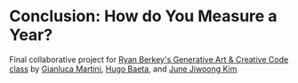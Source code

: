# Conclusion: How do You Measure a Year?

Final collaborative project for [Ryan Berkey's Generative Art &amp; Creative Code class](https://github.com/rybotron/wnm498genart_f14/wiki) by [Gianluca Martini](http://gianlucamartini.me/), [Hugo Baeta](http://hugobaeta.com), and [June Jiwoong Kim](http://junejk.com/)
